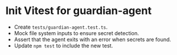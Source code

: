 # Init Vitest for guardian-agent

- Create `tests/guardian-agent.test.ts`.
- Mock file system inputs to ensure secret detection.
- Assert that the agent exits with an error when secrets are found.
- Update `npm test` to include the new test.
